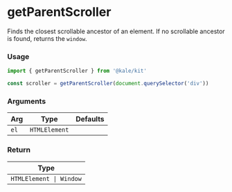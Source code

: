 # getParentScroller

Finds the closest scrollable ancestor of an element. If no scrollable ancestor is found, returns the `window`.

### Usage

```ts
import { getParentScroller } from '@kale/kit'

const scroller = getParentScroller(document.querySelector('div'))
```

### Arguments

| Arg  | Type          | Defaults |
| ---- | ------------- | -------- |
| `el` | `HTMLElement` |          |

### Return

| Type                    |
| ----------------------- |
| `HTMLElement \| Window` |
